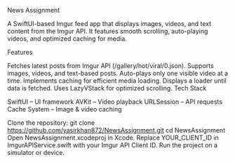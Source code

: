 News Assignment

A SwiftUI-based Imgur feed app that displays images, videos, and text content from the Imgur API. It features smooth scrolling, auto-playing videos, and optimized caching for media.

Features

Fetches latest posts from Imgur API (/gallery/hot/viral/0.json).
Supports images, videos, and text-based posts.
Auto-plays only one visible video at a time.
Implements caching for efficient media loading.
Displays a loader until data is fetched.
Uses LazyVStack for optimized scrolling.
Tech Stack

SwiftUI – UI framework
AVKit – Video playback
URLSession – API requests
Cache System – Image & video caching

Clone the repository:
git clone https://github.com/yasirkhan872/NewsAssignment.git
cd NewsAssignment
Open NewsAssignment.xcodeproj in Xcode.
Replace YOUR_CLIENT_ID in ImgurAPIService.swift with your Imgur API Client ID.
Run the project on a simulator or device.
